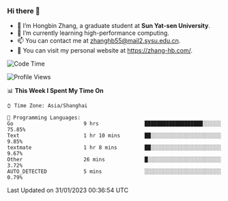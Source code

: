 ### Hi there 👋

- 🔭 I’m Hongbin Zhang, a graduate student at **Sun Yat-sen University**.
- 🌱 I’m currently learning high-performance computing.
- 📫 You can contact me at zhanghb55@mail2.sysu.edu.cn.
- 👀 You can visit my personal website at https://zhang-hb.com/.

<!--START_SECTION:waka-->
![Code Time](http://img.shields.io/badge/Code%20Time-49%20hrs%2054%20mins-blue)

![Profile Views](http://img.shields.io/badge/Profile%20Views-7-blue)

📊 **This Week I Spent My Time On** 

```text
⌚︎ Time Zone: Asia/Shanghai

💬 Programming Languages: 
Go                       9 hrs               ███████████████████░░░░░░   75.85% 
Text                     1 hr 10 mins        ██░░░░░░░░░░░░░░░░░░░░░░░   9.85% 
textmate                 1 hr 8 mins         ██░░░░░░░░░░░░░░░░░░░░░░░   9.67% 
Other                    26 mins             █░░░░░░░░░░░░░░░░░░░░░░░░   3.72% 
AUTO_DETECTED            5 mins              ░░░░░░░░░░░░░░░░░░░░░░░░░   0.79%

```


 Last Updated on 31/01/2023 00:36:54 UTC
<!--END_SECTION:waka-->
